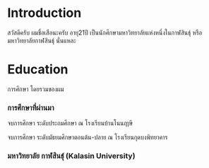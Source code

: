 # Introduction

สวัสดีครับ ผมชื่อเสือนะครับ อายุ21ปี เป็นนักศึกษามหาวิทยาลัยแห่งหนึ่งในกาฬสินธุ์ หรือ มหาวิทยาลัยกาฬสินธุ์ นั่นแหละ

# Education
การศึกษา โดยรวมของผม

### การศึกษาที่ผ่านมา
จบการศึกษา ระดับประถมศึกษา ณ โรงเรียนบ้านโนนฤาษี

จบการศึกษา ระดับมัธยมศึกษาตอนต้น-ปลาย ณ โรงเรียนกุดบงพิทยาคาร

### มหาวิทยาลัย กาฬสินธุ์ (Kalasin University)
